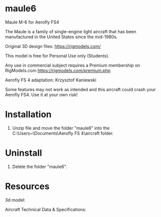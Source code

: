 # maule6
Maule M-6 for Aerofly FS4

The Maule is a family of single-engine light aircraft that has been manufactured in the United States since the mid-1980s.
 
Original 3D design files: https://rigmodels.com/
 
This model is free for Personal Use only (Students).

Any use in commercial subject requires a Premium membership on RigModels.com
https://rigmodels.com/premium.php

Aerofly FS 4 adaptation: Krzysztof Kaniewski

Some features may not work as intended and this aircraft could crash your Aerofly FS4. 
Use it at your own risk!

# Installation

1. Unzip file and move the folder "maule6" into the C:\Users\~\Documents\Aerofly FS 4\aircraft folder.

# Uninstall

1. Delete the folder "maule6".

# Resources

3d model: 

Aircraft Technical Data & Specifications: 


